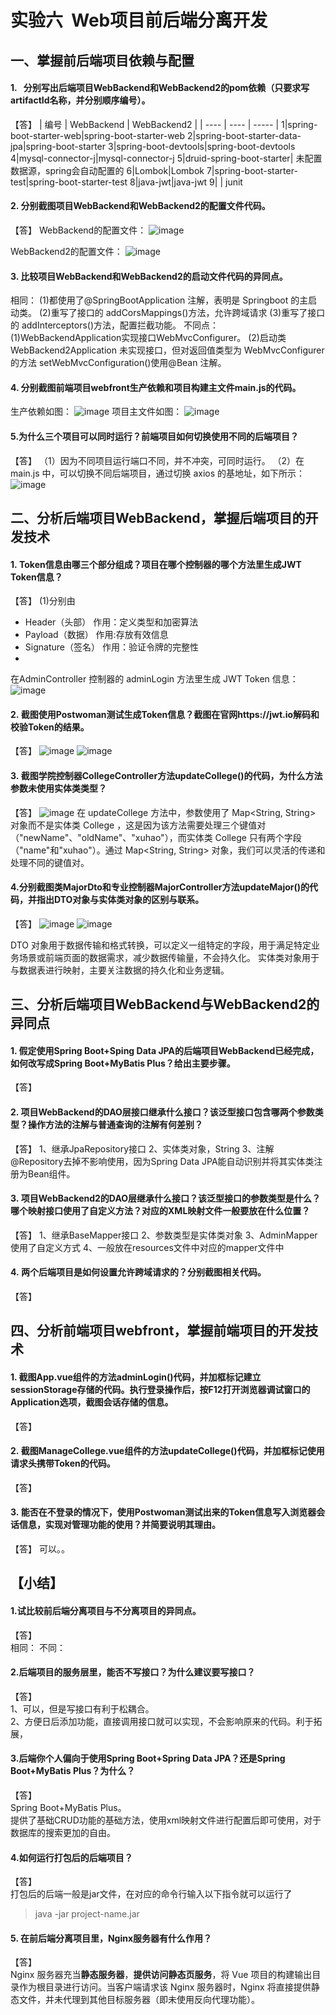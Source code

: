 # 实验六  Web项目前后端分离开发  
## 一、掌握前后端项目依赖与配置
#### 1.   分别写出后端项目WebBackend和WebBackend2的pom依赖（只要求写artifactId名称，并分别顺序编号）。
【答】
| 编号 |  WebBackend  |  WebBackend2  | 
| ---- | ---- | ----- |
1|spring-boot-starter-web|spring-boot-starter-web
2|spring-boot-starter-data-jpa|spring-boot-starter
3|spring-boot-devtools|spring-boot-devtools
4|mysql-connector-j|mysql-connector-j
5|druid-spring-boot-starter| 未配置数据源，spring会自动配置的
6|Lombok|Lombok
7|spring-boot-starter-test|spring-boot-starter-test
8|java-jwt|java-jwt
9| | junit


#### 2. 分别截图项目WebBackend和WebBackend2的配置文件代码。
【答】
WebBackend的配置文件：
![image](https://github.com/chocookie7/My_Practice_7/assets/96895927/11874f64-b1cb-4a11-9581-9ce0e8961200)

WebBackend2的配置文件：
![image](https://github.com/chocookie7/My_Practice_7/assets/96895927/bcbdd731-1cab-40d9-88fd-e85e9aaf061f)

#### 3. 比较项目WebBackend和WebBackend2的启动文件代码的异同点。

相同：
(1)都使用了@SpringBootApplication 注解，表明是 Springboot 的主启动类。
(2)重写了接口的 addCorsMappings()方法，允许跨域请求
(3)重写了接口的 addInterceptors()方法，配置拦截功能。
不同点：
(1)WebBackendApplication实现接口WebMvcConfigurer。
(2)启动类 WebBackend2Application 未实现接口，但对返回值类型为 WebMvcConfigurer 的方法 setWebMvcConfiguration()使用@Bean 注解。

#### 4. 分别截图前端项目webfront生产依赖和项目构建主文件main.js的代码。
生产依赖如图：
![image](https://github.com/chocookie7/My_Practice_7/assets/96895927/264f0df8-ff08-43b9-82e0-a437a767f987)
项目主文件如图：
![image](https://github.com/chocookie7/My_Practice_7/assets/96895927/1f8c3ba7-5f35-4014-89d8-875a65d2415a)

#### 5.为什么三个项目可以同时运行？前端项目如何切换使用不同的后端项目？
【答】
（1）因为不同项目运行端口不同，并不冲突，可同时运行。
（2）在 main.js 中，可以切换不同后端项目，通过切换 axios 的基地址，如下所示：
![image](https://github.com/chocookie7/My_Practice_7/assets/96895927/8dc39621-b083-4b95-9117-1e5145515cb2)


## 二、分析后端项目WebBackend，掌握后端项目的开发技术
#### 1. Token信息由哪三个部分组成？项目在哪个控制器的哪个方法里生成JWT Token信息？
【答】
(1)分别由
- Header（头部） 作用：定义类型和加密算法
- Payload（数据）  作用:存放有效信息
- Signature（签名）  作用：验证令牌的完整性
- 
在AdminController 控制器的 adminLogin 方法里生成 JWT Token 信息：
![image](https://github.com/chocookie7/My_Practice_7/assets/96895927/da9df26d-8d3b-4cdb-999f-73a0aeb587cf)


#### 2. 截图使用Postwoman测试生成Token信息？截图在官网https://jwt.io解码和校验Token的结果。
【答】
![image](https://github.com/chocookie7/My_Practice_7/assets/96895927/855f3fa3-cc7b-4750-99b6-024417819008)
![image](https://github.com/chocookie7/My_Practice_7/assets/96895927/3f87a2af-d235-47fe-a0de-c1612cbf38bd)

#### 3. 截图学院控制器CollegeController方法updateCollege()的代码，为什么方法参数未使用实体类类型？
【答】
![image](https://github.com/chocookie7/My_Practice_7/assets/96895927/c7962c16-0375-459d-9e08-4fde43aa5b01)
在 updateCollege 方法中，参数使用了 Map<String, String> 对象而不是实体类 College ，这是因为该方法需要处理三个键值对（"newName"、"oldName"、"xuhao"），而实体类 College 只有两个字段
（"name"和"xuhao"）。通过 Map<String, String> 对象，我们可以灵活的传递和处理不同的键值对。



#### 4.分别截图类MajorDto和专业控制器MajorController方法updateMajor()的代码，并指出DTO对象与实体类对象的区别与联系。
【答】
![image](https://github.com/chocookie7/My_Practice_7/assets/96895927/d98c611f-179d-4cfa-a9a8-3bec23af276d)
![image](https://github.com/chocookie7/My_Practice_7/assets/96895927/78dc552b-4bc2-459e-a8aa-ad6da0687373)

DTO 对象用于数据传输和格式转换，可以定义一组特定的字段，用于满足特定业务场景或前端页面的数据需求，减少数据传输量，不会持久化。
实体类对象用于与数据表进行映射，主要关注数据的持久化和业务逻辑。




## 三、分析后端项目WebBackend与WebBackend2的异同点
#### 1. 假定使用Spring Boot+Sping Data JPA的后端项目WebBackend已经完成，如何改写成Spring Boot+MyBatis Plus？给出主要步骤。
【答】


#### 2. 项目WebBackend的DAO层接口继承什么接口？该泛型接口包含哪两个参数类型？操作方法的注解与普通查询的注解有何差别？
【答】
1、继承JpaRepository接口
2、实体类对象，String
3、注解@Repository去掉不影响使用，因为Spring Data JPA能自动识别并将其实体类注册为Bean组件。

#### 3. 项目WebBackend2的DAO层继承什么接口？该泛型接口的参数类型是什么？哪个映射接口使用了自定义方法？对应的XML映射文件一般要放在什么位置？
【答】
1、继承BaseMapper接口
2、参数类型是实体类对象
3、AdminMapper使用了自定义方式
4、一般放在resources文件中对应的mapper文件中


#### 4. 两个后端项目是如何设置允许跨域请求的？分别截图相关代码。
【答】


## 四、分析前端项目webfront，掌握前端项目的开发技术
#### 1. 截图App.vue组件的方法adminLogin()代码，并加框标记建立sessionStorage存储的代码。执行登录操作后，按F12打开浏览器调试窗口的Application选项，截图会话存储的信息。
【答】


#### 2. 截图ManageCollege.vue组件的方法updateCollege()代码，并加框标记使用请求头携带Token的代码。
【答】


#### 3. 能否在不登录的情况下，使用Postwoman测试出来的Token信息写入浏览器会话信息，实现对管理功能的使用？并简要说明其理由。
【答】
可以。。

## 【小结】
#### 1.试比较前后端分离项目与不分离项目的异同点。
【答】  
相同：
不同：

#### 2.后端项目的服务层里，能否不写接口？为什么建议要写接口？
【答】  
1、可以，但是写接口有利于松耦合。  
2、方便日后添加功能，直接调用接口就可以实现，不会影响原来的代码。利于拓展，

#### 3.后端你个人偏向于使用Spring Boot+Spring Data JPA？还是Spring Boot+MyBatis Plus？为什么？
【答】  
Spring Boot+MyBatis Plus。  
提供了基础CRUD功能的基础方法，使用xml映射文件进行配置后即可使用，对于数据库的搜索更加的自由。

#### 4.如何运行打包后的后端项目？	
【答】  
打包后的后端一般是jar文件，在对应的命令行输入以下指令就可以运行了
> java -jar project-name.jar

#### 5. 在前后端分离项目里，Nginx服务器有什么作用？
【答】  
Nginx 服务器充当**静态服务器**，**提供访问静态页服务**，将 Vue 项目的构建输出目录作为根目录进行访问。当客户端请求该 Nginx 服务器时，Nginx 将直接提供静态文件，并未代理到其他目标服务器（即未使用反向代理功能）。
